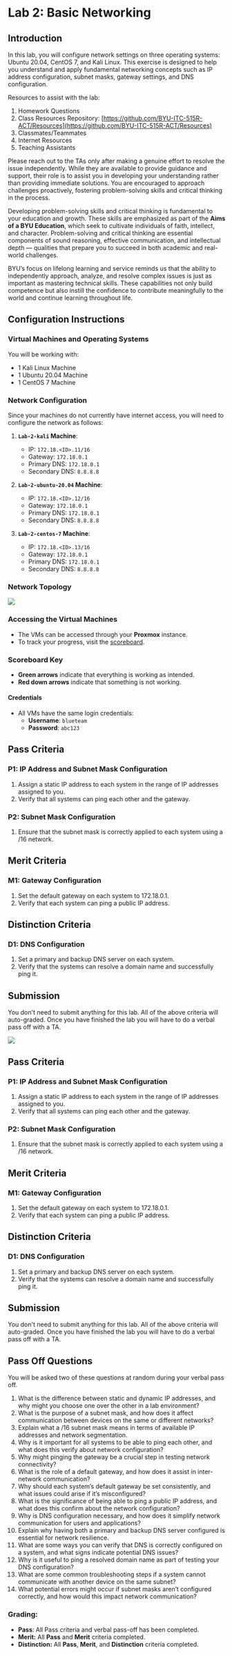 # Lab 2: Basic Networking

## Introduction

In this lab, you will configure network settings on three operating systems: Ubuntu 20.04, CentOS 7, and Kali Linux. This exercise is designed to help you understand and apply fundamental networking concepts such as IP address configuration, subnet masks, gateway settings, and DNS configuration. 

Resources to assist with the lab:  
1. Homework Questions  
1. Class Resources Repository: [https://github.com/BYU-ITC-515R-ACT/Resources](https://github.com/BYU-ITC-515R-ACT/Resources)  
1. Classmates/Teammates  
1. Internet Resources
1. Teaching Assistants  

Please reach out to the TAs only after making a genuine effort to resolve the issue independently. While they are available to provide guidance and support, their role is to assist you in developing your understanding rather than providing immediate solutions. You are encouraged to approach challenges proactively, fostering problem-solving skills and critical thinking in the process.

Developing problem-solving skills and critical thinking is fundamental to your education and growth. These skills are emphasized as part of the **Aims of a BYU Education**, which seek to cultivate individuals of faith, intellect, and character. Problem-solving and critical thinking are essential components of sound reasoning, effective communication, and intellectual depth — qualities that prepare you to succeed in both academic and real-world challenges.  

BYU’s focus on lifelong learning and service reminds us that the ability to independently approach, analyze, and resolve complex issues is just as important as mastering technical skills. These capabilities not only build competence but also instill the confidence to contribute meaningfully to the world and continue learning throughout life.  

## Configuration Instructions

### Virtual Machines and Operating Systems
You will be working with:  
  - 1 Kali Linux Machine
  - 1 Ubuntu 20.04 Machine
  - 1 CentOS 7 Machine

### Network Configuration
Since your machines do not currently have internet access, you will need to configure the network as follows:  

1. **`Lab-2-kali` Machine**:  
    - IP: `172.18.<ID>.11/16`  
    - Gateway: `172.18.0.1`
    - Primary DNS: `172.18.0.1`
    - Secondary DNS: `8.8.8.8` 

1. **`Lab-2-ubuntu-20.04` Machine**:  
    - IP: `172.18.<ID>.12/16`  
    - Gateway: `172.18.0.1`
    - Primary DNS: `172.18.0.1`
    - Secondary DNS: `8.8.8.8`

1. **`Lab-2-centos-7` Machine**:  
    - IP: `172.18.<ID>.13/16`  
    - Gateway: `172.18.0.1`
    - Primary DNS: `172.18.0.1`
    - Secondary DNS: `8.8.8.8` 

### Network Topology 

![](./Topology.png)

### **Accessing the Virtual Machines**  
- The VMs can be accessed through your **Proxmox** instance.  
- To track your progress, visit the [scoreboard](http://172.18.0.3/lab2).

### Scoreboard Key
- **Green arrows** indicate that everything is working as intended.
- **Red down arrows** indicate that something is not working.

#### **Credentials**  
- All VMs have the same login credentials:  
  - **Username**: `blueteam`  
  - **Password**: `abc123`  

## Pass Criteria

### P1: IP Address and Subnet Mask Configuration

1. Assign a static IP address to each system in the range of IP addresses assigned to you.
1. Verify that all systems can ping each other and the gateway.  

### P2: Subnet Mask Configuration

1. Ensure that the subnet mask is correctly applied to each system using a /16 network.

## Merit Criteria

### M1: Gateway Configuration

1. Set the default gateway on each system to 172.18.0.1.
1. Verify that each system can ping a public IP address.

## Distinction Criteria

### D1: DNS Configuration

1. Set a primary and backup DNS server on each system.
1. Verify that the systems can resolve a domain name and successfully ping it.

## Submission
You don't need to submit anything for this lab. All of the above criteria will auto-graded. Once you have finished the lab you will have to do a verbal pass off with a TA.

![](./Topology.png)

## Pass Criteria

### P1: IP Address and Subnet Mask Configuration

1. Assign a static IP address to each system in the range of IP addresses assigned to you.
1. Verify that all systems can ping each other and the gateway.  

### P2: Subnet Mask Configuration

1. Ensure that the subnet mask is correctly applied to each system using a /16 network.

## Merit Criteria

### M1: Gateway Configuration

1. Set the default gateway on each system to 172.18.0.1.
1. Verify that each system can ping a public IP address.

## Distinction Criteria

### D1: DNS Configuration

1. Set a primary and backup DNS server on each system.
1. Verify that the systems can resolve a domain name and successfully ping it.

## Submission

You don't need to submit anything for this lab. All of the above criteria will auto-graded. Once you have finished the lab you will have to do a verbal pass off with a TA.

## Pass Off Questions

You will be asked two of these questions at random during your verbal pass off. 

1. What is the difference between static and dynamic IP addresses, and why might you choose one over the other in a lab environment?
1. What is the purpose of a subnet mask, and how does it affect communication between devices on the same or different networks?
1. Explain what a /16 subnet mask means in terms of available IP addresses and network segmentation.
1. Why is it important for all systems to be able to ping each other, and what does this verify about network configuration?
1. Why might pinging the gateway be a crucial step in testing network connectivity?
1. What is the role of a default gateway, and how does it assist in inter-network communication?
1. Why should each system’s default gateway be set consistently, and what issues could arise if it’s misconfigured?
1. What is the significance of being able to ping a public IP address, and what does this confirm about the network configuration?
1. Why is DNS configuration necessary, and how does it simplify network communication for users and applications?
1. Explain why having both a primary and backup DNS server configured is essential for network resilience.
1. What are some ways you can verify that DNS is correctly configured on a system, and what signs indicate potential DNS issues?
1. Why is it useful to ping a resolved domain name as part of testing your DNS configuration?
1. What are some common troubleshooting steps if a system cannot communicate with another device on the same subnet?
1. What potential errors might occur if subnet masks aren’t configured correctly, and how would this impact network communication?

### Grading:
- **Pass**: All Pass criteria and verbal pass-off has been completed.
- **Merit:** All **Pass** and **Merit** criteria completed.
- **Distinction:** All **Pass**, **Merit**, and **Distinction** criteria completed.